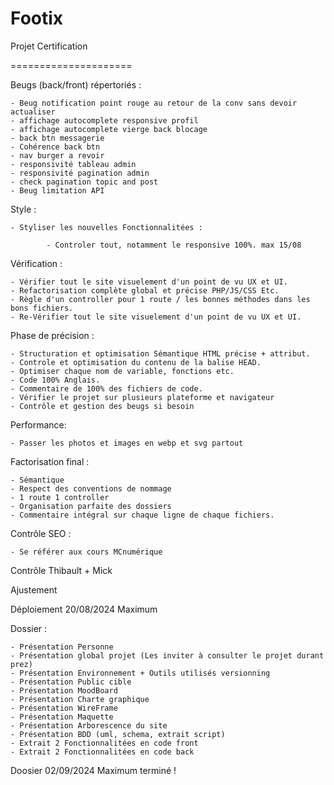 # Footix

Projet Certification

=====================
  
Beugs (back/front) répertoriés : 

    - Beug notification point rouge au retour de la conv sans devoir actualiser
    - affichage autocomplete responsive profil
    - affichage autocomplete vierge back blocage
    - back btn messagerie
    - Cohérence back btn
    - nav burger a revoir
    - responsivité tableau admin
    - responsivité pagination admin
    - check pagination topic and post 
    - Beug limitation API
    
Style :

    - Styliser les nouvelles Fonctionnalitées :
            
            - Controler tout, notamment le responsive 100%. max 15/08 

Vérification : 

    - Vérifier tout le site visuelement d'un point de vu UX et UI.
    - Refactorisation complète global et précise PHP/JS/CSS Etc.
    - Règle d'un controller pour 1 route / les bonnes méthodes dans les bons fichiers.
    - Re-Vérifier tout le site visuelement d'un point de vu UX et UI.


Phase de précision : 

    - Structuration et optimisation Sémantique HTML précise + attribut.
    - Controle et optimisation du contenu de la balise HEAD.
    - Optimiser chaque nom de variable, fonctions etc. 
    - Code 100% Anglais.
    - Commentaire de 100% des fichiers de code.
    - Vérifier le projet sur plusieurs plateforme et navigateur
    - Contrôle et gestion des beugs si besoin


Performance: 
 
    - Passer les photos et images en webp et svg partout

Factorisation final : 
 
    - Sémantique
    - Respect des conventions de nommage
    - 1 route 1 controller
    - Organisation parfaite des dossiers 
    - Commentaire intégral sur chaque ligne de chaque fichiers.

Contrôle SEO :

    - Se référer aux cours MCnumérique


Contrôle Thibault + Mick 

Ajustement

Déploiement 20/08/2024 Maximum

Dossier : 

    - Présentation Personne 
    - Présentation global projet (Les inviter à consulter le projet durant prez)
    - Présentation Environnement + Outils utilisés versionning
    - Présentation Public cible
    - Présentation MoodBoard 
    - Présentation Charte graphique
    - Présentation WireFrame
    - Présentation Maquette 
    - Présentation Arborescence du site
    - Présentation BDD (uml, schema, extrait script)
    - Extrait 2 Fonctionnalitées en code front 
    - Extrait 2 Fonctionnalitées en code back

Doosier 02/09/2024 Maximum terminé !